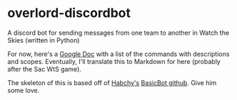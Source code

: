 # overlord-discordbot
A discord bot for sending messages from one team to another in Watch the Skies (written in Python)

For now, here's a [Google Doc](https://docs.google.com/document/d/e/2PACX-1vR423ZV1BkG0Ov0CtH6pxU4oal0VBtU4pMHF_w2RF9Cyxbp69_1ExL8B2ANEy0lbet0zikX_QMxH_Be/pub) with a list of the commands with descriptions and scopes. Eventually, I'll translate this to Markdown for here (probably after the Sac WtS game).


The skeleton of this is based off of [Habchy's](https://github.com/Habchy) [BasicBot github](https://github.com/Habchy/BasicBot). Give him some love.

